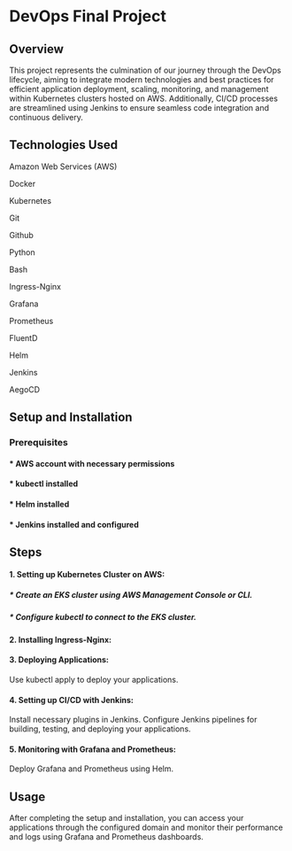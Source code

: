 # DevOps Final Project
## Overview
This project represents the culmination of our journey through the DevOps lifecycle, aiming to integrate modern technologies and best practices for efficient application deployment, scaling, monitoring, and management within Kubernetes clusters hosted on AWS. Additionally, CI/CD processes are streamlined using Jenkins to ensure seamless code integration and continuous delivery.

## Technologies Used

Amazon Web Services (AWS)

Docker

Kubernetes

Git

Github

Python

Bash

Ingress-Nginx

Grafana

Prometheus

FluentD

Helm

Jenkins

AegoCD

## Setup and Installation
### Prerequisites
#### * AWS account with necessary permissions
#### * kubectl installed
#### * Helm installed
#### * Jenkins installed and configured

## Steps
#### 1. Setting up Kubernetes Cluster on AWS:

##### * Create an EKS cluster using AWS Management Console or CLI.
##### * Configure kubectl to connect to the EKS cluster.

#### 2. Installing Ingress-Nginx:

#### 3. Deploying Applications:
Use kubectl apply to deploy your applications.


#### 4. Setting up CI/CD with Jenkins:

Install necessary plugins in Jenkins.
Configure Jenkins pipelines for building, testing, and deploying your applications.

#### 5. Monitoring with Grafana and Prometheus:
Deploy Grafana and Prometheus using Helm.

## Usage
After completing the setup and installation, you can access your applications through the configured domain and monitor their performance and logs using Grafana and Prometheus dashboards.
